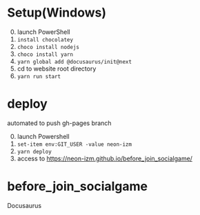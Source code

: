 # Setup(Windows)
0. launch PowerShell
1. `install chocolatey`
2. `choco install nodejs`
3. `choco install yarn`
4. `yarn global add @docusaurus/init@next`
5. cd to website root directory
6. `yarn run start`

# deploy
automated to push gh-pages branch

0. launch Powershell
1. `set-item env:GIT_USER -value neon-izm`
2. `yarn deploy`
3. access to https://neon-izm.github.io/before_join_socialgame/


# before_join_socialgame
Docusaurus

